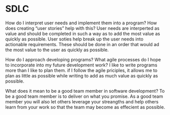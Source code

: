 # SDLC

How do I interpret user needs and implement them into a program? How does creating “user stories” help with this?
User needs are interperted as value and should be completed in such a way as to add the most value as quickly as possible. User soties help break up the user needs into actionable requirements. These should be done in an order that would ad the most value to the user as quickly as possible.

How do I approach developing programs? What agile processes do I hope to incorporate into my future development work?
I like to write programs more than I like to plan them. if I follow the agile priciples, it allows me to plan as little as possible while writing to add as much value as quickly as possible.

What does it mean to be a good team member in software development?
To be a good team member is to deliver on what you promise. As a good team member you will also let others leverage your streangths and help others learn from your work so that the team may become as effecient as possible.
